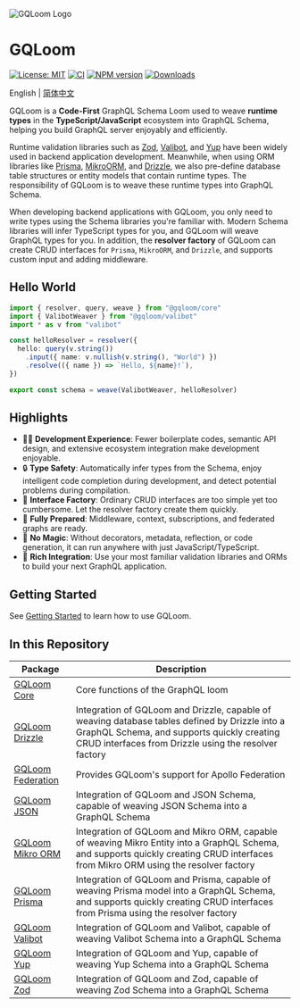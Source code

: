 ![GQLoom Logo](https://github.com/modevol-com/gqloom/blob/main/gqloom.svg?raw=true)

# GQLoom

[![License: MIT][license-image]][license-url]
[![CI][ci-image]][ci-url]
[![NPM version][npm-image]][npm-url]
[![Downloads][downloads-image]][npm-url]

English | [简体中文](./README.zh-CN.md)

GQLoom is a **Code-First** GraphQL Schema Loom used to weave **runtime types** in the **TypeScript/JavaScript** ecosystem into GraphQL Schema, helping you build GraphQL server enjoyably and efficiently.

Runtime validation libraries such as [Zod](https://zod.dev/), [Valibot](https://valibot.dev/), and [Yup](https://github.com/jquense/yup) have been widely used in backend application development. Meanwhile, when using ORM libraries like [Prisma](https://www.prisma.io/), [MikroORM](https://mikro-orm.io/), and [Drizzle](https://orm.drizzle.team/), we also pre-define database table structures or entity models that contain runtime types.
The responsibility of GQLoom is to weave these runtime types into GraphQL Schema.

When developing backend applications with GQLoom, you only need to write types using the Schema libraries you're familiar with. Modern Schema libraries will infer TypeScript types for you, and GQLoom will weave GraphQL types for you.
In addition, the **resolver factory** of GQLoom can create CRUD interfaces for `Prisma`, `MikroORM`, and `Drizzle`, and supports custom input and adding middleware.

## Hello World

```ts
import { resolver, query, weave } from "@gqloom/core"
import { ValibotWeaver } from "@gqloom/valibot"
import * as v from "valibot"

const helloResolver = resolver({
  hello: query(v.string())
    .input({ name: v.nullish(v.string(), "World") })
    .resolve(({ name }) => `Hello, ${name}!`),
})

export const schema = weave(ValibotWeaver, helloResolver)
```

## Highlights

- 🧑‍💻 **Development Experience**: Fewer boilerplate codes, semantic API design, and extensive ecosystem integration make development enjoyable.
- 🔒 **Type Safety**: Automatically infer types from the Schema, enjoy intelligent code completion during development, and detect potential problems during compilation.
- 🎯 **Interface Factory**: Ordinary CRUD interfaces are too simple yet too cumbersome. Let the resolver factory create them quickly.
- 🔋 **Fully Prepared**: Middleware, context, subscriptions, and federated graphs are ready.
- 🔮 **No Magic**: Without decorators, metadata, reflection, or code generation, it can run anywhere with just JavaScript/TypeScript.
- 🧩 **Rich Integration**: Use your most familiar validation libraries and ORMs to build your next GraphQL application.

## Getting Started

See [Getting Started](https://gqloom.dev/en/docs/getting-started) to learn how to use GQLoom.

## In this Repository

| Package                                              | Description                                                                                                                                                                                           |
| ---------------------------------------------------- | ----------------------------------------------------------------------------------------------------------------------------------------------------------------------------------------------------- |
| [GQLoom Core](./packages/core/README.md)             | Core functions of the GraphQL loom                                                                                                                                                                    |
| [GQLoom Drizzle](./packages/drizzle/README.md)       | Integration of GQLoom and Drizzle, capable of weaving database tables defined by Drizzle into a GraphQL Schema, and supports quickly creating CRUD interfaces from Drizzle using the resolver factory |
| [GQLoom Federation](./packages/federation/README.md) | Provides GQLoom's support for Apollo Federation                                                                                                                                                       |
| [GQLoom JSON](./packages/json/README.md)             | Integration of GQLoom and JSON Schema, capable of weaving JSON Schema into a GraphQL Schema                                                                                                           |
| [GQLoom Mikro ORM](./packages/mikro-orm/README.md)   | Integration of GQLoom and Mikro ORM, capable of weaving Mikro Entity into a GraphQL Schema, and supports quickly creating CRUD interfaces from Mikro ORM using the resolver factory                   |
| [GQLoom Prisma](./packages/prisma/README.md)         | Integration of GQLoom and Prisma, capable of weaving Prisma model into a GraphQL Schema, and supports quickly creating CRUD interfaces from Prisma using the resolver factory                         |
| [GQLoom Valibot](./packages/valibot/README.md)       | Integration of GQLoom and Valibot, capable of weaving Valibot Schema into a GraphQL Schema                                                                                                            |
| [GQLoom Yup](./packages/yup/README.md)               | Integration of GQLoom and Yup, capable of weaving Yup Schema into a GraphQL Schema                                                                                                                    |
| [GQLoom Zod](./packages/zod/README.md)               | Integration of GQLoom and Zod, capable of weaving Zod Schema into a GraphQL Schema                                                                                                                    |

[license-image]: https://img.shields.io/badge/License-MIT-brightgreen.svg?style=flat-square
[license-url]: https://opensource.org/licenses/MIT
[ci-image]: https://img.shields.io/github/actions/workflow/status/modevol-com/gqloom/publish.yml?branch=main&logo=github&style=flat-square
[ci-url]: https://github.com/modevol-com/gqloom/actions/workflows/publish.yml
[npm-image]: https://img.shields.io/npm/v/%40gqloom%2Fcore.svg?style=flat-square
[npm-url]: https://www.npmjs.com/package/@gqloom/core
[downloads-image]: https://img.shields.io/npm/dm/%40gqloom%2Fcore.svg?style=flat-square